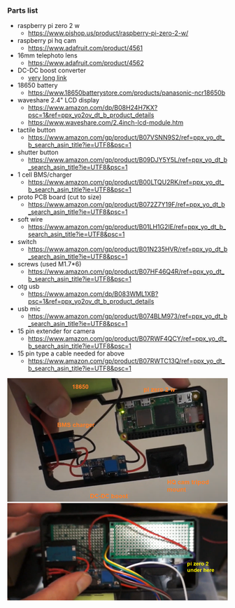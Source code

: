 ### Parts list

- raspberry pi zero 2 w
  - https://www.pishop.us/product/raspberry-pi-zero-2-w/
- raspberry pi hq cam
  - https://www.adafruit.com/product/4561
- 16mm telephoto lens
  - https://www.adafruit.com/product/4562
- DC-DC boost converter
  - [very long link](https://www.amazon.com/Converter-Adjustable-Voltage-Regulator-Compatible/dp/B089JYBF25/ref=sr_1_3?crid=2RFLMR0KISMA&dib=eyJ2IjoiMSJ9.OVkOHemqP_yF8PlJmBNcom_j4QG2oRNpZ61k_IOb9Xm5c3ObAhy5qs_ufrKQpdvA_WCCoQkBfXneCTssI7zzJ8KLwTk7C-VCNBqaKlRvmz0qstVRJQPuKTFQ4fnQmfKPgu2LKo7XrnijwzpMjglif81B69G421nmjTUhkVVPj7aTAC-x2vec-1lcoc1x6HBgZHygBCZV78U91Tq8DX356CyUN-c9bx3S34zPXcbokBU.IkknOGvjZJnIZAW7PvTu5leq2PeJty-C4CsCXDZJptM&dib_tag=se&keywords=dc+dc+boost+converter&qid=1717450650&sprefix=dc+dc+boost+converte%2Caps%2C102&sr=8-3)
- 18650 battery
  - https://www.18650batterystore.com/products/panasonic-ncr18650b
- waveshare 2.4" LCD display
  - https://www.amazon.com/dp/B08H24H7KX?psc=1&ref=ppx_yo2ov_dt_b_product_details
  - https://www.waveshare.com/2.4inch-lcd-module.htm
- tactile button
  - https://www.amazon.com/gp/product/B07VSNN9S2/ref=ppx_yo_dt_b_search_asin_title?ie=UTF8&psc=1
- shutter button
  - https://www.amazon.com/gp/product/B09DJY5Y5L/ref=ppx_yo_dt_b_search_asin_title?ie=UTF8&psc=1
- 1 cell BMS/charger
  - https://www.amazon.com/gp/product/B00LTQU2RK/ref=ppx_yo_dt_b_search_asin_title?ie=UTF8&psc=1
- proto PCB board (cut to size)
  - https://www.amazon.com/gp/product/B072Z7Y19F/ref=ppx_yo_dt_b_search_asin_title?ie=UTF8&psc=1
- soft wire
  - https://www.amazon.com/gp/product/B01LH1G2IE/ref=ppx_yo_dt_b_search_asin_title?ie=UTF8&psc=1
- switch
  - https://www.amazon.com/gp/product/B01N235HVR/ref=ppx_yo_dt_b_search_asin_title?ie=UTF8&psc=1
- screws (used M1.7*6)
  - https://www.amazon.com/gp/product/B07HF46Q4R/ref=ppx_yo_dt_b_search_asin_title?ie=UTF8&psc=1
- otg usb
  - https://www.amazon.com/dp/B083WML1XB?psc=1&ref=ppx_yo2ov_dt_b_product_details
- usb mic
  - https://www.amazon.com/gp/product/B074BLM973/ref=ppx_yo_dt_b_search_asin_title?ie=UTF8&psc=1
- 15 pin extender for camera
  - https://www.amazon.com/gp/product/B07RWF4QCY/ref=ppx_yo_dt_b_search_asin_title?ie=UTF8&psc=1
- 15 pin type a cable needed for above
  - https://www.amazon.com/gp/product/B07RWTC13Q/ref=ppx_yo_dt_b_search_asin_title?ie=UTF8&psc=1

<img src="./annotated.png"/>

<img src="./internals.png"/>
